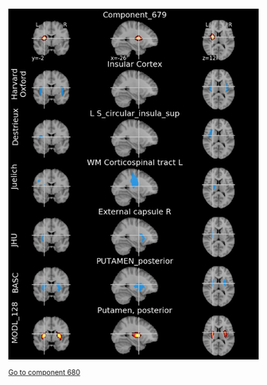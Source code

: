 


![679](preliminary/679.jpg "Component 679")

[Go to component 680](https://parietal-inria.github.io/MODL_atlas/1024/680 "Component 680")